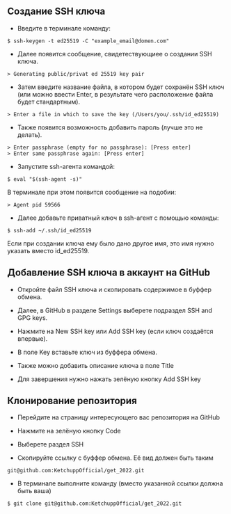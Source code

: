 ## Создание SSH ключа
* Введите в терминале команду:
```
$ ssh-keygen -t ed25519 -C "example_email@domen.com"
```

* Далее появится сообщение, свидетествующиее о создании SSH ключа.
```
> Generating public/privat ed 25519 key pair
```

* Затем введите название файла, в котором будет сохранён SSH ключ (или можно ввести Enter, в результате чего расположение файла будет стандартным).
```
> Enter a file in which to save the key (/Users/you/.ssh/id_ed25519)
```

* Также появится возможность добавить пароль (лучше это не делать).
```
> Enter passphrase (empty for no passphrase): [Press enter]
> Enter same passphrase again: [Press enter]
```

* Запустите ssh-агента командой:
```
$ eval "$(ssh-agent -s)"
```
В терминале при этом появится сообщение на подобии:
```
> Agent pid 59566
```

* Далее добавьте приватный ключ в ssh-агент с помощью команды:
```
$ ssh-add ~/.ssh/id_ed25519
```
Если при создании ключа ему было дано другое имя, это имя нужно указать вместо id_ed25519.

## Добавление SSH ключа в аккаунт на GitHub

* Откройте файл SSH ключа и скопировать содержимое в буффер обмена.

* Далее, в GitHub в разделе Settings выберете подраздел SSH and GPG keys.

* Нажмите на New SSH key или Add SSH key (если ключ создаётся впервые).

* В поле Key вставьте ключ из буффера обмена.

* Также можно добавить описание ключа в поле Title

* Для завершения нужно нажать зелёную кнопку Add SSH key

## Клонирование репозитория

* Перейдите на страницу интересующего вас репозитория на GitHub

* Нажмите на зелёную кнопку Code

* Выберете раздел SSH

* Скопируйте ссылку с буффер обмена. Её вид должен быть таким

```
git@github.com:KetchuppOfficial/get_2022.git
```

* В терминале выполните команду (вместо указанной ссылки должна быть ваша)

```
$ git clone git@github.com:KetchuppOfficial/get_2022.git
```
